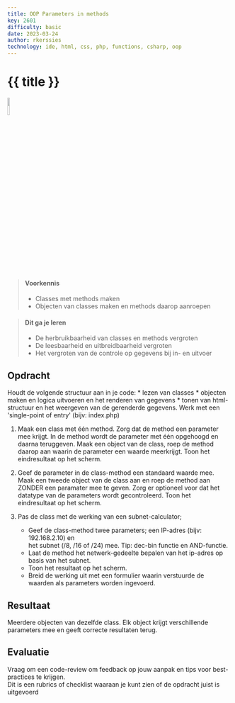 ```yaml
---
title: OOP Parameters in methods
key: 2601
difficulty: basic
date: 2023-03-24
author: rkerssies
technology: ide, html, css, php, functions, csharp, oop
---
```


# {{ title }}

<img src="{{ '/_assets/api/PHP-logo.png' | url }}" style="width:10%;">

> #### Voorkennis
> * Classes met methods maken
> * Objecten van classes maken en methods daarop aanroepen

> #### Dit ga je leren
> * De herbruikbaarheid van classes en methods vergroten
> * De leesbaarheid en uitbreidbaarheid vergroten
> * Het vergroten van de controle op gegevens bij in- en uitvoer 


## Opdracht
Houdt de volgende structuur aan in je code:
    * lezen van classes
    * objecten maken en logica uitvoeren en het renderen van gegevens
    * tonen van html-structuur en het weergeven van de gerenderde gegevens.
Werk met een 'single-point of entry' (bijv: index.php)

1. Maak een class met één method. Zorg dat de method een parameter mee krijgt.
    In de method wordt de parameter met één opgehoogd en daarna teruggeven.
    Maak een object van de class, roep de method daarop aan waarin de parameter een waarde meerkrijgt.
    Toon het eindresultaat op het scherm.

2.  Geef de parameter in de class-method een standaard waarde mee.
    Maak een tweede object van de class aan en roep de method aan ZONDER een paramater mee te geven.
    Zorg er optioneel voor dat het datatype van de parameters wordt gecontroleerd. 
    Toon het eindresultaat op het scherm.

3. Pas de class met de werking van een subnet-calculator;
    * Geef de class-method twee parameters; een IP-adres (bijv: 192.168.2.10) en <br>
      het subnet (/8, /16 of /24) mee. Tip: dec-bin functie en AND-functie.
    * Laat de method het netwerk-gedeelte bepalen van het ip-adres op basis van het subnet.
    * Toon het resultaat op het scherm.
    * Breid de werking uit met een formulier waarin verstuurde de waarden als parameters worden ingevoerd. 

## Resultaat
Meerdere objecten van dezelfde class.
Elk object krijgt verschillende parameters mee en geeft correcte resultaten terug. 


## Evaluatie
Vraag om een code-review om feedback op jouw aanpak en tips voor best-practices te krijgen.<br>
Dit is een rubrics of checklist waaraan je kunt zien of de opdracht juist is uitgevoerd
